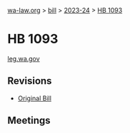 [wa-law.org](/) > [bill](/bill/) > [2023-24](/bill/2023-24/) > [HB 1093](/bill/2023-24/hb/1093/)

# HB 1093
[leg.wa.gov](https://app.leg.wa.gov/billsummary?BillNumber=1093&Year=2023&Initiative=false)

## Revisions
* [Original Bill](1/)

## Meetings